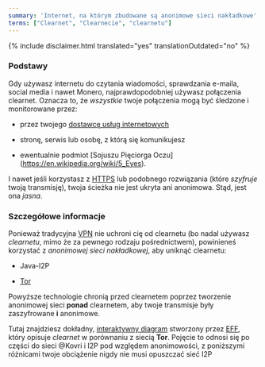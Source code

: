 ```yaml
---
summary: 'Internet, na którym zbudowane są anonimowe sieci nakładkowe'
terms: ["Clearnet", "Clearnecie", "clearnetu"]
---
```


{% include disclaimer.html translated="yes" translationOutdated="no" %}

### Podstawy

Gdy używasz internetu do czytania wiadomości, sprawdzania e-maila, social
media i nawet Monero, najprawdopodobniej używasz połączenia
clearnet. Oznacza to, że *wszystkie* twoje połączenia mogą być śledzone i
monitorowane przez:

- przez twojego [dostawcę usług
  internetowych](https://en.wikipedia.org/wiki/ISP)

- stronę, serwis lub osobę, z którą się komunikujesz

- ewentualnie podmiot [Sojuszu Pięciorga Oczu]
  (https://en.wikipedia.org/wiki/5_Eyes).

I nawet jeśli korzystasz z [HTTPS](https://en.wikipedia.org/wiki/HTTPS) lub
podobnego rozwiązania (które *szyfruje* twoją transmisję), twoja ścieżka nie
jest ukryta ani anonimowa. Stąd, jest ona *jasna*.

### Szczegółowe informacje

Ponieważ tradycyjna [VPN](https://en.wikipedia.org/wiki/VPN) nie uchroni cię
od clearnetu (bo nadal używasz *clearnetu*, mimo że za pewnego rodzaju
pośrednictwem), powinieneś korzystać z *anonimowej sieci nakładkowej*, aby
uniknąć clearnetu:

- Java-I2P

- [Tor](https://torproject.org/)

Powyższe technologie chronią przed clearnetem poprzez tworzenie anonimowej
sieci **ponad** clearnetem, aby twoje transmisje były zaszyfrowane **i**
anonimowe.

Tutaj znajdziesz dokładny, [interaktywny
diagram](https://www.eff.org/pages/tor-and-https) stworzony przez
[EFF](https://www.eff.org/), który opisuje *clearnet* w porównaniu z siecią
**Tor**. Pojęcie to odnosi się po części do sieci @Kovri i I2P pod względem
anonimowości, z poniższymi różnicami twoje obciążenie nigdy nie musi
opuszczać sieć I2P
